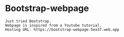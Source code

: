 # Bootstrap-webpage
    Just tried Bootstrap.
    Webpage is inspired from a Youtube tutorial.
    Hosting URL: https://bootstrap-webpage-5ea37.web.app
 
